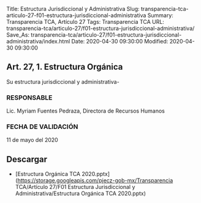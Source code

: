 Title: Estructura Jurisdiccional y Administrativa
Slug: transparencia-tca-articulo-27-f01-estructura-jurisdiccional-administrativa
Summary: Transparencia TCA, Artículo 27
Tags: Transparencia TCA
URL: transparencia-tca/articulo-27/f01-estructura-jurisdiccional-administrativa/
Save_As: transparencia-tca/articulo-27/f01-estructura-jurisdiccional-administrativa/index.html
Date: 2020-04-30 09:30:00
Modified: 2020-04-30 09:30:00


## Art. 27, 1. Estructura Orgánica

Su estructura jurisdiccional y administrativa-


### RESPONSABLE

Lic. Myriam Fuentes Pedraza, Directora de Recursos Humanos


### FECHA DE VALIDACIÓN

11 de mayo del 2020



## Descargar


* [Estructura Orgánica TCA 2020.pptx](https://storage.googleapis.com/pjecz-gob-mx/Transparencia TCA/Artículo 27/F01 Estructura Jurisdiccional y Administrativa/Estructura Orgánica TCA 2020.pptx)



